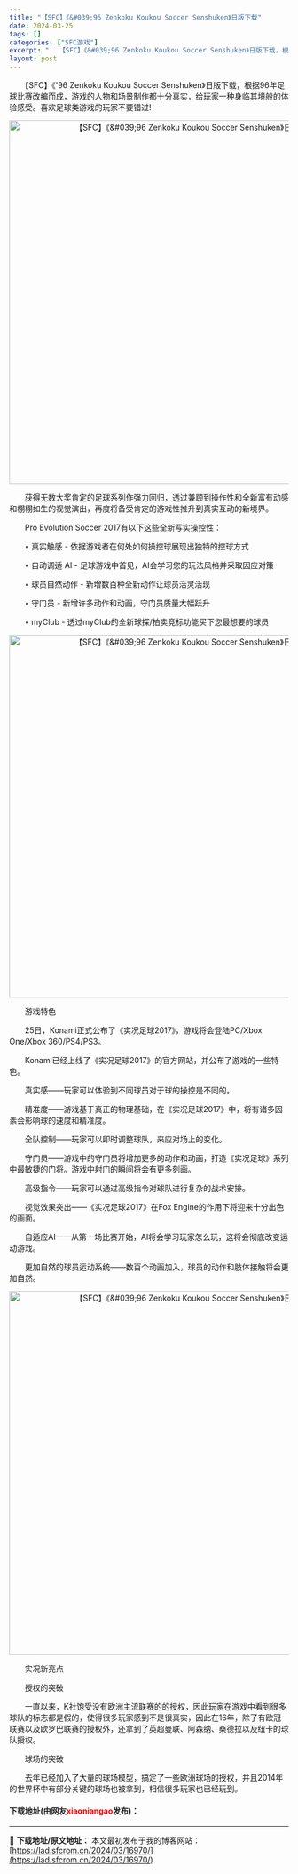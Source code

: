 ```yaml
---
title: "【SFC】《&#039;96 Zenkoku Koukou Soccer Senshuken》日版下载"
date: 2024-03-25
tags: []
categories: ["SFC游戏"]
excerpt: "　　【SFC】《&#039;96 Zenkoku Koukou Soccer Senshuken》日版下载，根据96年足球比赛改编而成，游戏的人物和场景制作都十分真实，给玩家一种身临其境般的体验感受。喜欢足球类游戏的玩家不要错过! 　　获得无数大奖肯定的足球系列作强力回归，透过兼顾到操作性和全新富有动&hellip;"
layout: post
---
```


 <p>　　【SFC】《&#39;96 Zenkoku Koukou Soccer Senshuken》日版下载，根据96年足球比赛改编而成，游戏的人物和场景制作都十分真实，给玩家一种身临其境般的体验感受。喜欢足球类游戏的玩家不要错过!</p> <p align="center"><img align="" border="0" src="https://lad.sfcrom.cn/wp-content/uploads/2024/03/20240324_6600ad60f3c77.png" width="654" alt="【SFC】《&amp;#039;96 Zenkoku Koukou Soccer Senshuken》日版下载" /></p> <p>　　获得无数大奖肯定的足球系列作强力回归，透过兼顾到操作性和全新富有动感和栩栩如生的视觉演出，再度将备受肯定的游戏性推升到真实互动的新境界。</p> <p>　　Pro Evolution Soccer 2017有以下这些全新写实操控性：</p> <p>　　&bull; 真实触感 - 依据游戏者在何处如何操控球展现出独特的控球方式</p> <p>　　&bull; 自动调适 AI - 足球游戏中首见，AI会学习您的玩法风格并采取因应对策</p> <p>　　&bull; 球员自然动作 - 新增数百种全新动作让球员活灵活现</p> <p>　　&bull; 守门员 - 新增许多动作和动画，守门员质量大幅跃升</p> <p>　　&bull; myClub - 透过myClub的全新球探/拍卖竞标功能买下您最想要的球员</p> <p align="center"><img align="" border="0" src="https://lad.sfcrom.cn/wp-content/uploads/2024/03/20240324_6600ad64b8782.png" width="653" alt="【SFC】《&amp;#039;96 Zenkoku Koukou Soccer Senshuken》日版下载" /></p> <p>　　游戏特色</p> <p>　　25日，Konami正式公布了《实况足球2017》，游戏将会登陆PC/Xbox One/Xbox 360/PS4/PS3。</p> <p>　　Konami已经上线了《实况足球2017》的官方网站，并公布了游戏的一些特色。</p> <p>　　真实感&mdash;&mdash;玩家可以体验到不同球员对于球的操控是不同的。</p> <p>　　精准度&mdash;&mdash;游戏基于真正的物理基础，在《实况足球2017》中，将有诸多因素会影响球的速度和精准度。</p> <p>　　全队控制&mdash;&mdash;玩家可以即时调整球队，来应对场上的变化。</p> <p>　　守门员&mdash;&mdash;游戏中的守门员将增加更多的动作和动画，打造《实况足球》系列中最敏捷的门将。游戏中射门的瞬间将会有更多刻画。</p> <p>　　高级指令&mdash;&mdash;玩家可以通过高级指令对球队进行复杂的战术安排。</p> <p>　　视觉效果突出&mdash;&mdash;《实况足球2017》在Fox Engine的作用下将迎来十分出色的画面。</p> <p>　　自适应AI&mdash;&mdash;从第一场比赛开始，AI将会学习玩家怎么玩，这将会彻底改变运动游戏。</p> <p>　　更加自然的球员运动系统&mdash;&mdash;数百个动画加入，球员的动作和肢体接触将会更加自然。</p> <p align="center"><img align="" border="0" src="https://lad.sfcrom.cn/wp-content/uploads/2024/03/20240324_6600ad6a16232.png" width="655" alt="【SFC】《&amp;#039;96 Zenkoku Koukou Soccer Senshuken》日版下载" /></p> <p>　　实况新亮点</p> <p>　　授权的突破</p> <p>　　一直以来，K社饱受没有欧洲主流联赛的的授权，因此玩家在游戏中看到很多球队的标志都是假的，使得很多玩家感到不是很真实，因此在16年，除了有欧冠联赛以及欧罗巴联赛的授权外，还拿到了英超曼联、阿森纳、桑德拉以及纽卡的球队授权。</p> <p>　　球场的突破</p> <p>　　去年已经加入了大量的球场模型，搞定了一些欧洲球场的授权，并且2014年的世界杯中有部分关键的球场也被拿到，相信很多玩家也已经玩到。</p> <p><h4>下载地址(由网友<font color="red">xiaoniangao</font>发布)：</h4></p> 

---
📖 **下载地址/原文地址：** 本文最初发布于我的博客网站：[https://lad.sfcrom.cn/2024/03/16970/](https://lad.sfcrom.cn/2024/03/16970/)
